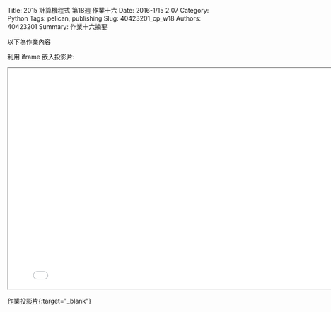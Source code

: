 Title: 2015 計算機程式 第18週 作業十六
Date: 2016-1/15 2:07
Category: Python
Tags: pelican, publishing
Slug: 40423201_cp_w18
Authors: 40423201
Summary: 作業十六摘要

以下為作業內容

利用 iframe 嵌入投影片:

<iframe src="40423201_cp_w17_p.html" width="800" height="500"></iframe>

[作業投影片](40423201_cp_w18_p.html){:target="_blank"}
